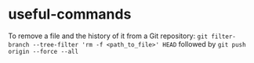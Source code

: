 # useful-commands

To remove a file and the history of it from a Git repository:
`git filter-branch --tree-filter 'rm -f <path_to_file>' HEAD`
followed by
`git push origin --force --all`
